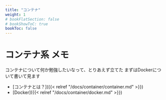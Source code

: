 ```yaml
---
title: "コンテナ"
weight: 1
# bookFlatSection: false
# bookShowToC: true
bookToc: false
---
```


# コンテナ系 メモ

コンテナについて何か勉強したいなって、とりあえず立てた
まずはDockerについて書いて見ます


- [コンテナとは？]({{< relref "/docs/container/container.md" >}})
- [Docker]({{< relref "/docs/container/docker.md" >}})
